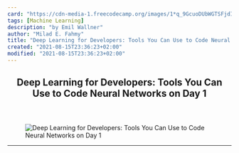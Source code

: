 ```yaml
---
card: "https://cdn-media-1.freecodecamp.org/images/1*q_9GcuoDUbWGTSFjdIkduA.jpeg"
tags: [Machine Learning]
description: "by Emil Wallner"
author: "Milad E. Fahmy"
title: "Deep Learning for Developers: Tools You Can Use to Code Neural Networks on Day 1"
created: "2021-08-15T23:36:23+02:00"
modified: "2021-08-15T23:36:23+02:00"
---
```

<div class="site-wrapper">
<main id="site-main" class="site-main outer">
<div class="inner">
<article class="post-full post tag-machine-learning tag-artificial-intelligence tag-data-science tag-programming tag-tech ">
<header class="post-full-header">
<h1 class="post-full-title">Deep Learning for Developers: Tools You Can Use to Code Neural Networks on Day 1</h1>
</header>
<figure class="post-full-image">
<picture>
<source media="(max-width: 700px)" sizes="1px" srcset="data:image/gif;base64,R0lGODlhAQABAIAAAAAAAP///yH5BAEAAAAALAAAAAABAAEAAAIBRAA7 1w">
<source media="(min-width: 701px)" sizes="(max-width: 800px) 400px,
(max-width: 1170px) 700px,
1400px" srcset="https://cdn-media-1.freecodecamp.org/images/1*q_9GcuoDUbWGTSFjdIkduA.jpeg 300w,
https://cdn-media-1.freecodecamp.org/images/1*q_9GcuoDUbWGTSFjdIkduA.jpeg 600w,
https://cdn-media-1.freecodecamp.org/images/1*q_9GcuoDUbWGTSFjdIkduA.jpeg 1000w,
https://cdn-media-1.freecodecamp.org/images/1*q_9GcuoDUbWGTSFjdIkduA.jpeg 2000w">
<img onerror="this.style.display='none'" src="https://cdn-media-1.freecodecamp.org/images/1*q_9GcuoDUbWGTSFjdIkduA.jpeg" alt="Deep Learning for Developers: Tools You Can Use to Code Neural Networks on Day 1">
</picture>
</figure>
<section class="post-full-content">
<div class="post-content medium-migrated-article">
</div>
<hr>
</section>
</article>
</div>
</main>
</div>
<!-- Google Tag Manager (noscript) -->
<!-- End Google Tag Manager (noscript) -->
